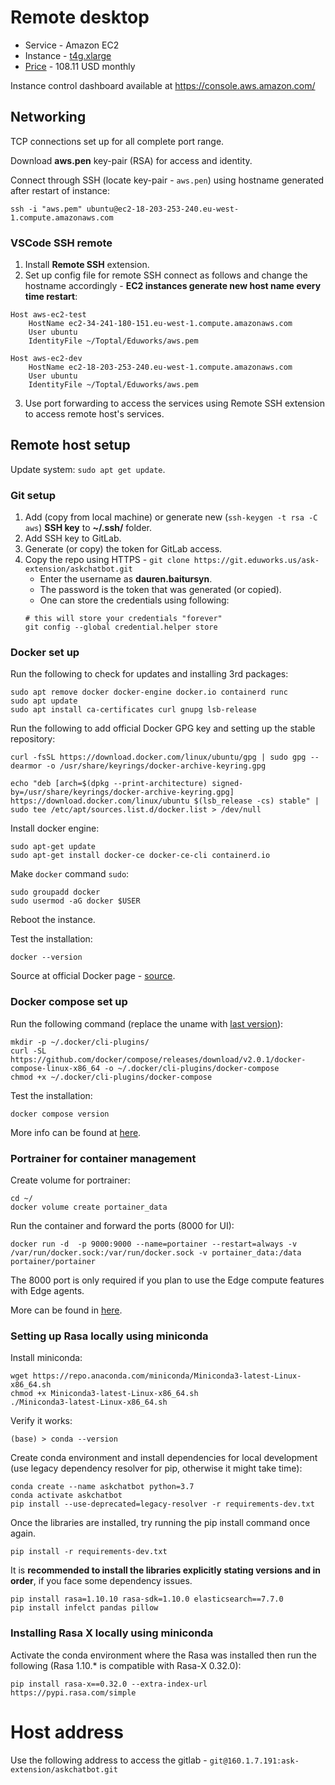 # Remote desktop

* Service - Amazon EC2
* Instance - [t4g.xlarge](https://aws.amazon.com/ec2/instance-types/t2/)
* [Price](https://calculator.aws/#/createCalculator/EC2) - 108.11 USD monthly

Instance control dashboard available at https://console.aws.amazon.com/

## Networking

TCP connections set up for all complete port range.

Download __aws.pen__ key-pair (RSA) for access and identity.

Connect through SSH (locate key-pair - `aws.pen`) using hostname generated after restart of instance:
```
ssh -i "aws.pem" ubuntu@ec2-18-203-253-240.eu-west-1.compute.amazonaws.com
```

### VSCode SSH remote

1) Install __Remote SSH__ extension.
2) Set up config file for remote SSH connect as follows and change the hostname accordingly - __EC2 instances generate new host name every time restart__:
```
Host aws-ec2-test
    HostName ec2-34-241-180-151.eu-west-1.compute.amazonaws.com
    User ubuntu
    IdentityFile ~/Toptal/Eduworks/aws.pem

Host aws-ec2-dev
    HostName ec2-18-203-253-240.eu-west-1.compute.amazonaws.com
    User ubuntu
    IdentityFile ~/Toptal/Eduworks/aws.pem
```
3) Use port forwarding to access the services using Remote SSH extension to access remote host's services.

## Remote host setup

Update system: `sudo apt get update`.

### Git setup
1) Add (copy from local machine) or generate new (`ssh-keygen -t rsa -C aws`) __SSH key__ to __~/.ssh/__ folder.
2) Add SSH key to GitLab.
3) Generate (or copy) the token for GitLab access.
4) Copy the repo using HTTPS - `git clone https://git.eduworks.us/ask-extension/askchatbot.git`
    * Enter the username as __dauren.baitursyn__.
    * The password is the token that was generated (or copied).
    * One can store the credentials using following:
    ```
    # this will store your credentials "forever"
    git config --global credential.helper store
    ```

### Docker set up

Run the following to check for updates and installing 3rd packages:
```
sudo apt remove docker docker-engine docker.io containerd runc
sudo apt update
sudo apt install ca-certificates curl gnupg lsb-release
```

Run the following to add official Docker GPG key and setting up the stable repository:
```
curl -fsSL https://download.docker.com/linux/ubuntu/gpg | sudo gpg --dearmor -o /usr/share/keyrings/docker-archive-keyring.gpg

echo "deb [arch=$(dpkg --print-architecture) signed-by=/usr/share/keyrings/docker-archive-keyring.gpg] https://download.docker.com/linux/ubuntu $(lsb_release -cs) stable" | sudo tee /etc/apt/sources.list.d/docker.list > /dev/null
```

Install docker engine:
```
sudo apt-get update
sudo apt-get install docker-ce docker-ce-cli containerd.io
```

Make `docker` command `sudo`:
```
sudo groupadd docker
sudo usermod -aG docker $USER
```

Reboot the instance.

Test the installation:
```
docker --version
```

Source at official Docker page - [source](https://docs.docker.com/engine/install/ubuntu/).

### Docker compose set up

Run the following command (replace the uname with [last version](https://github.com/docker/compose/releases)):
```
mkdir -p ~/.docker/cli-plugins/
curl -SL https://github.com/docker/compose/releases/download/v2.0.1/docker-compose-linux-x86_64 -o ~/.docker/cli-plugins/docker-compose
chmod +x ~/.docker/cli-plugins/docker-compose
```

Test the installation:
```
docker compose version
```

More info can be found at [here](https://docs.docker.com/compose/cli-command/#installing-compose-v2).

### Portrainer for container management

Create volume for portrainer:
```
cd ~/
docker volume create portainer_data
```

Run the container and forward the ports (8000 for UI):
```
docker run -d  -p 9000:9000 --name=portainer --restart=always -v /var/run/docker.sock:/var/run/docker.sock -v portainer_data:/data portainer/portainer
```

The 8000 port is only required if you plan to use the Edge compute features with Edge agents.

More can be found in [here](https://docs.portainer.io/v/ce-2.9/start/install/server/docker/linux).

### Setting up Rasa locally using miniconda

Install miniconda:
```
wget https://repo.anaconda.com/miniconda/Miniconda3-latest-Linux-x86_64.sh
chmod +x Miniconda3-latest-Linux-x86_64.sh
./Miniconda3-latest-Linux-x86_64.sh
```

Verify it works:
```
(base) > conda --version
```

Create conda environment and install dependencies for local development (use legacy dependency resolver for pip, otherwise it might take time):
```
conda create --name askchatbot python=3.7
conda activate askchatbot
pip install --use-deprecated=legacy-resolver -r requirements-dev.txt
```

Once the libraries are installed, try running the pip install command once again.
```
pip install -r requirements-dev.txt
```

It is __recommended to install the libraries explicitly stating versions and in order__, if you face some dependency issues.
```
pip install rasa=1.10.10 rasa-sdk=1.10.0 elasticsearch==7.7.0
pip install infelct pandas pillow
```

### Installing Rasa X locally using miniconda

Activate the conda environment where the Rasa was installed then run the following (Rasa 1.10.* is compatible with Rasa-X 0.32.0):
```
pip install rasa-x==0.32.0 --extra-index-url https://pypi.rasa.com/simple
```

# Host address

Use the following address to access the gitlab - `git@160.1.7.191:ask-extension/askchatbot.git`